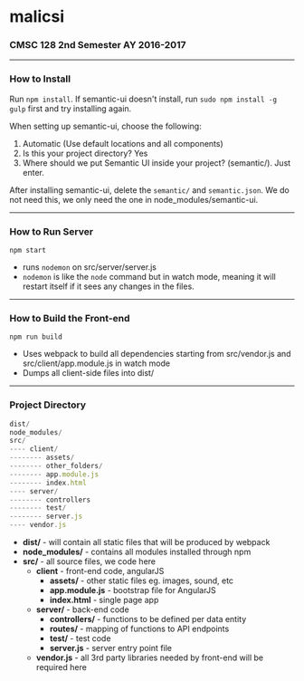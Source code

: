 # malicsi
### CMSC 128 2nd Semester AY 2016-2017
***
### How to Install
Run `npm install`. If semantic-ui doesn't install, run `sudo npm install -g gulp` first and try installing again.

When setting up semantic-ui, choose the following:
1. Automatic (Use default locations and all components)
2. Is this your project directory? Yes
3. Where should we put Semantic UI inside your project? (semantic/). Just enter.

After installing semantic-ui, delete the `semantic/` and `semantic.json`. We do not need this, we only need the one in node_modules/semantic-ui.

***
### How to Run Server
`npm start`
* runs `nodemon` on src/server/server.js
* `nodemon` is like the `node` command but in watch mode, meaning it will restart itself if it sees any changes in the files.
***
### How to Build the Front-end
`npm run build`
* Uses webpack to build all dependencies starting from src/vendor.js and src/client/app.module.js in watch mode
* Dumps all client-side files into dist/

***
### Project Directory
```javascript
dist/
node_modules/
src/
---- client/
-------- assets/
-------- other_folders/
-------- app.module.js
-------- index.html
---- server/
-------- controllers
-------- test/
-------- server.js
---- vendor.js
```
* **dist/** - will contain all static files that will be produced by webpack
* **node_modules/** - contains all modules installed through npm
* **src/** - all source files, we code here
    * **client** - front-end code, angularJS
        * **assets/** - other static files eg. images, sound, etc
        * **app.module.js** - bootstrap file for AngularJS
        * **index.html** - single page app
    * **server/** - back-end code
        * **controllers/** - functions to be defined per data entity
        * **routes/** - mapping of functions to API endpoints
        * **test/** - test code
        * **server.js** - server entry point file
    * **vendor.js** - all 3rd party libraries needed by front-end will be required here



